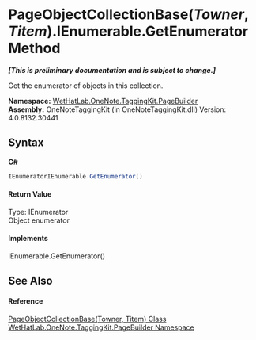 # PageObjectCollectionBase(*Towner*, *Titem*).IEnumerable.GetEnumerator Method 
 _**\[This is preliminary documentation and is subject to change.\]**_

Get the enumerator of objects in this collection.

**Namespace:**&nbsp;<a href="56352230-71f2-f4b7-63a8-983965663af5.md">WetHatLab.OneNote.TaggingKit.PageBuilder</a><br />**Assembly:**&nbsp;OneNoteTaggingKit (in OneNoteTaggingKit.dll) Version: 4.0.8132.30441

## Syntax

**C#**<br />
``` C#
IEnumeratorIEnumerable.GetEnumerator()
```


#### Return Value
Type: IEnumerator<br />Object enumerator

#### Implements
IEnumerable.GetEnumerator()<br />

## See Also


#### Reference
<a href="c5ad82e0-0fdd-bbe5-7422-61f37e0f78d2.md">PageObjectCollectionBase(Towner, Titem) Class</a><br /><a href="56352230-71f2-f4b7-63a8-983965663af5.md">WetHatLab.OneNote.TaggingKit.PageBuilder Namespace</a><br />